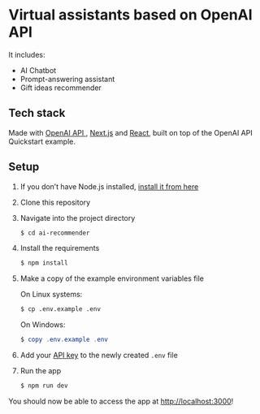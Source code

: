 # Virtual assistants based on OpenAI API

It includes:
- AI Chatbot
- Prompt-answering assistant
- Gift ideas recommender

## Tech stack
Made with [OpenAI API ](https://beta.openai.com/docs/quickstart), [Next.js](https://nextjs.org/) and [React](https://reactjs.org/), built on top of the OpenAI API Quickstart example.

## Setup

1. If you don’t have Node.js installed, [install it from here](https://nodejs.org/en/)

2. Clone this repository

3. Navigate into the project directory

   ```bash
   $ cd ai-recommender
   ```

4. Install the requirements

   ```bash
   $ npm install
   ```

5. Make a copy of the example environment variables file

   On Linux systems: 
   ```bash
   $ cp .env.example .env
   ```
   On Windows:
   ```powershell
   $ copy .env.example .env
   ```
6. Add your [API key](https://beta.openai.com/account/api-keys) to the newly created `.env` file

7. Run the app

   ```bash
   $ npm run dev
   ```

You should now be able to access the app at [http://localhost:3000](http://localhost:3000)!
